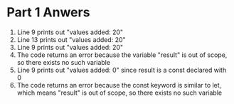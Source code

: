 # Part 1 Anwers
1. Line 9 prints out "values added: 20" 
2. Line 13 prints out "values added: 20"
3. Line 9 prints out "values added: 20" 
4. The code returns an error because the variable "result" is out of scope, so there exists no such variable
5. Line 9 prints out "values added: 0" since result is a const declared with 0
6. The code returns an error because the const keyword is similar to let, which means "result" is out of scope, so there exists no such variable